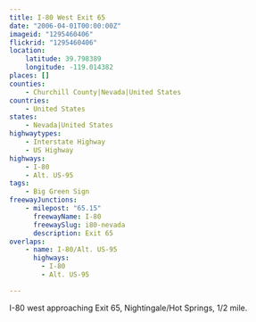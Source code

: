 ```yaml
---
title: I-80 West Exit 65
date: "2006-04-01T00:00:00Z"
imageid: "1295460406"
flickrid: "1295460406"
location:
    latitude: 39.798389
    longitude: -119.014382
places: []
counties:
    - Churchill County|Nevada|United States
countries:
    - United States
states:
    - Nevada|United States
highwaytypes:
    - Interstate Highway
    - US Highway
highways:
    - I-80
    - Alt. US-95
tags:
    - Big Green Sign
freewayJunctions:
    - milepost: "65.15"
      freewayName: I-80
      freewaySlug: i80-nevada
      description: Exit 65
overlaps:
    - name: I-80/Alt. US-95
      highways:
        - I-80
        - Alt. US-95

---
```

I-80 west approaching Exit 65, Nightingale/Hot Springs, 1/2 mile.